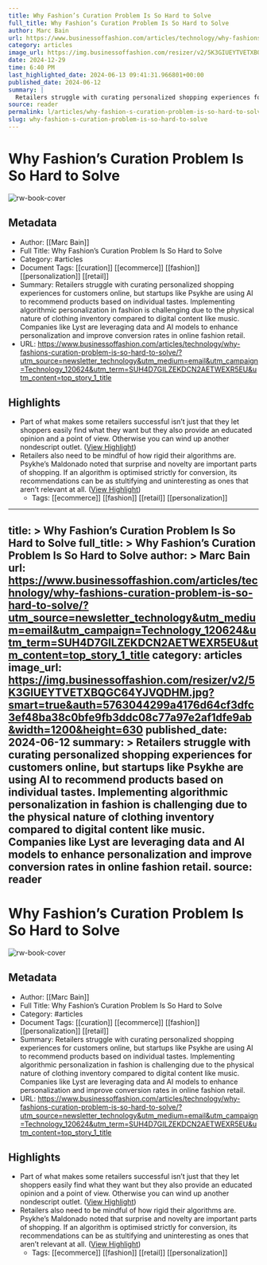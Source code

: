 ```yaml
---
title: Why Fashion’s Curation Problem Is So Hard to Solve
full_title: Why Fashion’s Curation Problem Is So Hard to Solve
author: Marc Bain
url: https://www.businessoffashion.com/articles/technology/why-fashions-curation-problem-is-so-hard-to-solve/?utm_source=newsletter_technology&utm_medium=email&utm_campaign=Technology_120624&utm_term=SUH4D7GILZEKDCN2AETWEXR5EU&utm_content=top_story_1_title
category: articles
image_url: https://img.businessoffashion.com/resizer/v2/5K3GIUEYTVETXBQGC64YJVQDHM.jpg?smart=true&auth=5763044299a4176d64cf3dfc3ef48ba38c0bfe9fb3ddc08c77a97e2af1dfe9ab&width=1200&height=630
date: 2024-12-29
time: 6:40 PM
last_highlighted_date: 2024-06-13 09:41:31.966801+00:00
published_date: 2024-06-12
summary: |
  Retailers struggle with curating personalized shopping experiences for customers online, but startups like Psykhe are using AI to recommend products based on individual tastes. Implementing algorithmic personalization in fashion is challenging due to the physical nature of clothing inventory compared to digital content like music. Companies like Lyst are leveraging data and AI models to enhance personalization and improve conversion rates in online fashion retail.
source: reader
permalink: l/articles/why-fashion-s-curation-problem-is-so-hard-to-solve
slug: why-fashion-s-curation-problem-is-so-hard-to-solve
---
```

# Why Fashion’s Curation Problem Is So Hard to Solve

![rw-book-cover](https://img.businessoffashion.com/resizer/v2/5K3GIUEYTVETXBQGC64YJVQDHM.jpg?smart=true&auth=5763044299a4176d64cf3dfc3ef48ba38c0bfe9fb3ddc08c77a97e2af1dfe9ab&width=1200&height=630)

## Metadata
- Author: [[Marc Bain]]
- Full Title: Why Fashion’s Curation Problem Is So Hard to Solve
- Category: #articles
- Document Tags: [[curation]] [[ecommerce]] [[fashion]] [[personalization]] [[retail]] 
- Summary: Retailers struggle with curating personalized shopping experiences for customers online, but startups like Psykhe are using AI to recommend products based on individual tastes. Implementing algorithmic personalization in fashion is challenging due to the physical nature of clothing inventory compared to digital content like music. Companies like Lyst are leveraging data and AI models to enhance personalization and improve conversion rates in online fashion retail.
- URL: https://www.businessoffashion.com/articles/technology/why-fashions-curation-problem-is-so-hard-to-solve/?utm_source=newsletter_technology&utm_medium=email&utm_campaign=Technology_120624&utm_term=SUH4D7GILZEKDCN2AETWEXR5EU&utm_content=top_story_1_title

## Highlights
- Part of what makes some retailers successful isn’t just that they let shoppers easily find what they want but they also provide an educated opinion and a point of view. Otherwise you can wind up another nondescript outlet. ([View Highlight](https://read.readwise.io/read/01j08fhm0sz88qhjwt9fwjczs1))
- Retailers also need to be mindful of how rigid their algorithms are. Psykhe’s Maldonado noted that surprise and novelty are important parts of shopping. If an algorithm is optimised strictly for conversion, its recommendations can be as stultifying and uninteresting as ones that aren’t relevant at all. ([View Highlight](https://read.readwise.io/read/01j08fj1w07q9aa5cb2czzga24))
    - Tags: [[ecommerce]] [[fashion]] [[retail]] [[personalization]] 


---
title: >
  Why Fashion’s Curation Problem Is So Hard to Solve
full_title: >
  Why Fashion’s Curation Problem Is So Hard to Solve
author: >
  Marc Bain
url: https://www.businessoffashion.com/articles/technology/why-fashions-curation-problem-is-so-hard-to-solve/?utm_source=newsletter_technology&utm_medium=email&utm_campaign=Technology_120624&utm_term=SUH4D7GILZEKDCN2AETWEXR5EU&utm_content=top_story_1_title
category: articles
image_url: https://img.businessoffashion.com/resizer/v2/5K3GIUEYTVETXBQGC64YJVQDHM.jpg?smart=true&auth=5763044299a4176d64cf3dfc3ef48ba38c0bfe9fb3ddc08c77a97e2af1dfe9ab&width=1200&height=630
published_date: 2024-06-12
summary: >
  Retailers struggle with curating personalized shopping experiences for customers online, but startups like Psykhe are using AI to recommend products based on individual tastes. Implementing algorithmic personalization in fashion is challenging due to the physical nature of clothing inventory compared to digital content like music. Companies like Lyst are leveraging data and AI models to enhance personalization and improve conversion rates in online fashion retail.
source: reader
---
# Why Fashion’s Curation Problem Is So Hard to Solve

![rw-book-cover](https://img.businessoffashion.com/resizer/v2/5K3GIUEYTVETXBQGC64YJVQDHM.jpg?smart=true&auth=5763044299a4176d64cf3dfc3ef48ba38c0bfe9fb3ddc08c77a97e2af1dfe9ab&width=1200&height=630)

## Metadata
- Author: [[Marc Bain]]
- Full Title: Why Fashion’s Curation Problem Is So Hard to Solve
- Category: #articles
- Document Tags: [[curation]] [[ecommerce]] [[fashion]] [[personalization]] [[retail]] 
- Summary: Retailers struggle with curating personalized shopping experiences for customers online, but startups like Psykhe are using AI to recommend products based on individual tastes. Implementing algorithmic personalization in fashion is challenging due to the physical nature of clothing inventory compared to digital content like music. Companies like Lyst are leveraging data and AI models to enhance personalization and improve conversion rates in online fashion retail.
- URL: https://www.businessoffashion.com/articles/technology/why-fashions-curation-problem-is-so-hard-to-solve/?utm_source=newsletter_technology&utm_medium=email&utm_campaign=Technology_120624&utm_term=SUH4D7GILZEKDCN2AETWEXR5EU&utm_content=top_story_1_title

## Highlights
- Part of what makes some retailers successful isn’t just that they let shoppers easily find what they want but they also provide an educated opinion and a point of view. Otherwise you can wind up another nondescript outlet. ([View Highlight](https://read.readwise.io/read/01j08fhm0sz88qhjwt9fwjczs1))
- Retailers also need to be mindful of how rigid their algorithms are. Psykhe’s Maldonado noted that surprise and novelty are important parts of shopping. If an algorithm is optimised strictly for conversion, its recommendations can be as stultifying and uninteresting as ones that aren’t relevant at all. ([View Highlight](https://read.readwise.io/read/01j08fj1w07q9aa5cb2czzga24))
    - Tags: [[ecommerce]] [[fashion]] [[retail]] [[personalization]] 


